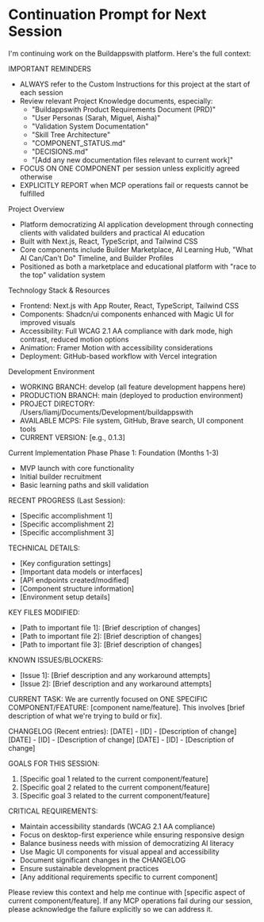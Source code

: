 # Continuation Prompt for Next Session

I'm continuing work on the Buildappswith platform. Here's the full context:

IMPORTANT REMINDERS
* ALWAYS refer to the Custom Instructions for this project at the start of each session
* Review relevant Project Knowledge documents, especially:
   * "Buildappswith Product Requirements Document (PRD)"
   * "User Personas (Sarah, Miguel, Aisha)"
   * "Validation System Documentation"
   * "Skill Tree Architecture"
   * "COMPONENT_STATUS.md"
   * "DECISIONS.md"
   * "[Add any new documentation files relevant to current work]"
* FOCUS ON ONE COMPONENT per session unless explicitly agreed otherwise
* EXPLICITLY REPORT when MCP operations fail or requests cannot be fulfilled

Project Overview
* Platform democratizing AI application development through connecting clients with validated builders and practical AI education
* Built with Next.js, React, TypeScript, and Tailwind CSS
* Core components include Builder Marketplace, AI Learning Hub, "What AI Can/Can't Do" Timeline, and Builder Profiles
* Positioned as both a marketplace and educational platform with "race to the top" validation system

Technology Stack & Resources
* Frontend: Next.js with App Router, React, TypeScript, Tailwind CSS
* Components: Shadcn/ui components enhanced with Magic UI for improved visuals
* Accessibility: Full WCAG 2.1 AA compliance with dark mode, high contrast, reduced motion options
* Animation: Framer Motion with accessibility considerations
* Deployment: GitHub-based workflow with Vercel integration

Development Environment
* WORKING BRANCH: develop (all feature development happens here)
* PRODUCTION BRANCH: main (deployed to production environment)
* PROJECT DIRECTORY: /Users/liamj/Documents/Development/buildappswith
* AVAILABLE MCPS: File system, GitHub, Brave search, UI component tools
* CURRENT VERSION: [e.g., 0.1.3]

Current Implementation Phase
Phase 1: Foundation (Months 1-3)
* MVP launch with core functionality
* Initial builder recruitment
* Basic learning paths and skill validation

RECENT PROGRESS (Last Session):
* [Specific accomplishment 1]
* [Specific accomplishment 2]
* [Specific accomplishment 3]

TECHNICAL DETAILS:
* [Key configuration settings]
* [Important data models or interfaces]
* [API endpoints created/modified]
* [Component structure information]
* [Environment setup details]

KEY FILES MODIFIED:
* [Path to important file 1]: [Brief description of changes]
* [Path to important file 2]: [Brief description of changes]
* [Path to important file 3]: [Brief description of changes]

KNOWN ISSUES/BLOCKERS:
* [Issue 1]: [Brief description and any workaround attempts]
* [Issue 2]: [Brief description and any workaround attempts]

CURRENT TASK:
We are currently focused on ONE SPECIFIC COMPONENT/FEATURE: [component name/feature]. This involves [brief description of what we're trying to build or fix].

CHANGELOG (Recent entries):
[DATE] - [ID] - [Description of change]
[DATE] - [ID] - [Description of change]
[DATE] - [ID] - [Description of change]

GOALS FOR THIS SESSION:
1. [Specific goal 1 related to the current component/feature]
2. [Specific goal 2 related to the current component/feature]
3. [Specific goal 3 related to the current component/feature]

CRITICAL REQUIREMENTS:
* Maintain accessibility standards (WCAG 2.1 AA compliance)
* Focus on desktop-first experience while ensuring responsive design
* Balance business needs with mission of democratizing AI literacy
* Use Magic UI components for visual appeal and accessibility
* Document significant changes in the CHANGELOG
* Ensure sustainable development practices
* [Any additional requirements specific to current component]

Please review this context and help me continue with [specific aspect of current component/feature]. If any MCP operations fail during our session, please acknowledge the failure explicitly so we can address it.